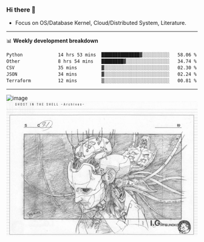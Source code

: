 ### Hi there 👋
<!-- * Daily Meditation via Leetcode/Competitive-Programming. -->
* Focus on OS/Database Kernel, Cloud/Distributed System, Literature.

-------

📊 **Weekly development breakdown**
<!--START_SECTION:waka-->

```txt
Python             14 hrs 53 mins  ██████████████▓░░░░░░░░░░   58.06 %
Other              8 hrs 54 mins   ████████▓░░░░░░░░░░░░░░░░   34.74 %
CSV                35 mins         ▓░░░░░░░░░░░░░░░░░░░░░░░░   02.30 %
JSON               34 mins         ▓░░░░░░░░░░░░░░░░░░░░░░░░   02.24 %
Terraform          12 mins         ▒░░░░░░░░░░░░░░░░░░░░░░░░   00.81 %
```

<!--END_SECTION:waka-->

-------

<!-- [![Leetcode Stats](https://leetcard.jacoblin.cool/hzhang413?font=Fira+Mono)](https://leetcode.com/fxrc) -->
![image](./cyberpunk-ghost-in-the-shell.gif)
![image](./gis-archive.png)
